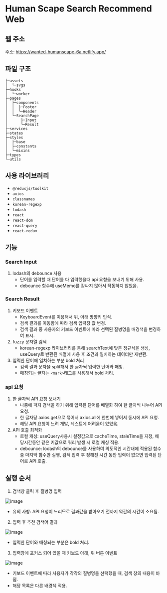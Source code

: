 # Human Scape Search Recommend Web
## 웹 주소
주소: https://wanted-humanscape-6a.netlify.app/
## 파일 구조
```
├─assets
│  └─svgs
├─hooks
│  └─worker
├─pages
│  ├─components
│  │  ├─Footer
│  │  └─Header
│  └─SearchPage
│      ├─Input
│      └─Result
├─services
├─states
├─styles
│  ├─base
│  ├─constants
│  └─mixins
├─types
└─utils
```
## 사용 라이브러리
- `@reduxjs/toolkit`
- `axios`
- `classnames`
- `korean-regexp`
- `lodash`
- `react`
- `react-dom`
- `react-query`
- `react-redux`

## 기능
### Search Input
1. lodash의 debounce 사용
    - 단어를 입력할 때 단어를 다 입력했을때 api 요청을 보내기 위해 사용.
    - debounce 함수에 useMemo를 감싸지 않아서 작동하지 않았음.

### Search Result
1. 키보드 이벤트
    - KeyboardEvent를 이용해서 위, 아래 방향키 인식.
    - 검색 결과를 이동함에 따라 검색 입력창 값 변경.
    - 검색 결과 중 사용자의 키보드 이벤트에 따라 선택된 질병명을 배경색을 변경하여 표시.
2. fuzzy 문자열 검색
    - korean-regexp 라이브러리를 통해 searchText에 맞춘 정규식을 생성, useQuery로 반환된 배열에 사용 후 조건과 일치하는 데이터만 재반환.
3. 입력한 단어에 일치하는 부분 bold 처리
    - 검색 결과 문자을 split해서 한 글자씩 입력한 단어와 매칭.
    - 매칭되는 글자는 `<mark>`태그를 사용해서 bold 처리.

### api 요청
1. 한 글자씩 API 요청 보내기
    - 나중에 퍼지 검색을 하기 위해 입력된 단어를 배열화 하여 한 글자씩 나누어 API 요청.
    - 한 글자당 axios.get으로 묶어서 axios.all에 한번에 넣어서 동시에 API 요청.
    - 해당 API 요청이 느려 개발, 테스트에 어려움이 있었음.
2. API 호출 최적화
    - 로컬 캐싱: useQuery사용시 설정값으로 cacheTime, staleTime을 지정, 해당시간동안 같은 키값으로 쿼리 발생 시 로컬 캐싱 적용.
    - debounce: lodash의 debounce를 사용하여 의도적인 시간내에 적용된 함수 중 마지막 함수만 실행, 검색 입력 후 정해진 시간 동안 입력이 없으면 입력된 단어로 API 호출.

## 실행 순서
1. 검색창 클릭 후 질병명 입력

![image](https://user-images.githubusercontent.com/52916848/169663521-76ee8d6b-ef2f-465b-b36c-e71f5eee5c5f.png)

- 유의 사항: API 요청이 느리므로 결과값을 받아오기 전까지 약간의 시간이 소요됨.


2. 입력 후 추천 검색어 결과

![image](https://user-images.githubusercontent.com/52916848/169663571-df444d67-14b0-46d8-8b00-b8ce5e2e4c69.png)

- 입력한 단어와 매칭되는 부분은 bold 처리.


3. 입력창에 포커스 되어 있을 때 키보드 아래, 위 버튼 이벤트

![image](https://user-images.githubusercontent.com/52916848/169663657-e73f86a5-0fe9-4f24-b0f4-87d901e707c5.png)
- 키보드 이벤트에 따라 사용자가 각각의 질병명을 선택했을 때, 검색 창의 내용이 바뀜.
- 해당 목록은 다른 배경색 적용.

